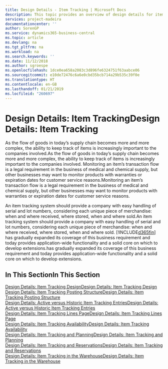 ```yaml
---
title: Design Details - Item Tracking | Microsoft Docs
description: This topic provides an overview of design details for item tracking.
services: project-madeira
documentationcenter: ''
author: SorenGP
ms.service: dynamics365-business-central
ms.topic: article
ms.devlang: na
ms.tgt_pltfrm: na
ms.workload: na
ms.search.keywords: ''
ms.date: 11/12/2018
ms.author: sgroespe
ms.openlocfilehash: 1dce0ea658a2083c3d896fe6324751f63aabce06
ms.sourcegitcommit: e10de72476c6a6e0cbd35bcb714a29b535c39f0e
ms.translationtype: HT
ms.contentlocale: en-GB
ms.lasthandoff: 01/21/2019
ms.locfileid: "260697"
---
```

# <a name="design-details-item-tracking"></a><span data-ttu-id="a7a9a-103">Design Details: Item Tracking</span><span class="sxs-lookup"><span data-stu-id="a7a9a-103">Design Details: Item Tracking</span></span>
<span data-ttu-id="a7a9a-104">As the flow of goods in today’s supply chain becomes more and more complex, the ability to keep track of items is increasingly important to the companies involved.</span><span class="sxs-lookup"><span data-stu-id="a7a9a-104">As the flow of goods in today’s supply chain becomes more and more complex, the ability to keep track of items is increasingly important to the companies involved.</span></span> <span data-ttu-id="a7a9a-105">Monitoring an item’s transaction flow is a legal requirement in the business of medical and chemical supply, but other businesses may want to monitor products with warranties or expiration dates for customer service reasons.</span><span class="sxs-lookup"><span data-stu-id="a7a9a-105">Monitoring an item’s transaction flow is a legal requirement in the business of medical and chemical supply, but other businesses may want to monitor products with warranties or expiration dates for customer service reasons.</span></span>  

<span data-ttu-id="a7a9a-106">An item tracking system should provide a company with easy handling of serial and lot numbers, considering each unique piece of merchandise: when and where received, where stored, when and where sold.</span><span class="sxs-lookup"><span data-stu-id="a7a9a-106">An item tracking system should provide a company with easy handling of serial and lot numbers, considering each unique piece of merchandise: when and where received, where stored, when and where sold.</span></span> [!INCLUDE[d365fin](includes/d365fin_md.md)] <span data-ttu-id="a7a9a-107">has gradually expanded its coverage of this business requirement and today provides application-wide functionality and a solid core on which to develop extensions.</span><span class="sxs-lookup"><span data-stu-id="a7a9a-107">has gradually expanded its coverage of this business requirement and today provides application-wide functionality and a solid core on which to develop extensions.</span></span>  

## <a name="in-this-section"></a><span data-ttu-id="a7a9a-108">In This Section</span><span class="sxs-lookup"><span data-stu-id="a7a9a-108">In This Section</span></span>  
[<span data-ttu-id="a7a9a-109">Design Details: Item Tracking Design</span><span class="sxs-lookup"><span data-stu-id="a7a9a-109">Design Details: Item Tracking Design</span></span>](design-details-item-tracking-design.md)  
[<span data-ttu-id="a7a9a-110">Design Details: Item Tracking Posting Structure</span><span class="sxs-lookup"><span data-stu-id="a7a9a-110">Design Details: Item Tracking Posting Structure</span></span>](design-details-item-tracking-posting-structure.md)  
[<span data-ttu-id="a7a9a-111">Design Details: Active versus Historic Item Tracking Entries</span><span class="sxs-lookup"><span data-stu-id="a7a9a-111">Design Details: Active versus Historic Item Tracking Entries</span></span>](design-details-active-versus-historic-item-tracking-entries.md)  
[<span data-ttu-id="a7a9a-112">Design Details: Item Tracking Lines Page</span><span class="sxs-lookup"><span data-stu-id="a7a9a-112">Design Details: Item Tracking Lines Page</span></span>](design-details-item-tracking-lines-window.md)  
[<span data-ttu-id="a7a9a-113">Design Details: Item Tracking Availability</span><span class="sxs-lookup"><span data-stu-id="a7a9a-113">Design Details: Item Tracking Availability</span></span>](design-details-item-tracking-availability.md)  
[<span data-ttu-id="a7a9a-114">Design Details: Item Tracking and Planning</span><span class="sxs-lookup"><span data-stu-id="a7a9a-114">Design Details: Item Tracking and Planning</span></span>](design-details-item-tracking-and-planning.md)  
[<span data-ttu-id="a7a9a-115">Design Details: Item Tracking and Reservations</span><span class="sxs-lookup"><span data-stu-id="a7a9a-115">Design Details: Item Tracking and Reservations</span></span>](design-details-item-tracking-and-reservations.md)  
[<span data-ttu-id="a7a9a-116">Design Details: Item Tracking in the Warehouse</span><span class="sxs-lookup"><span data-stu-id="a7a9a-116">Design Details: Item Tracking in the Warehouse</span></span>](design-details-item-tracking-in-the-warehouse.md)

